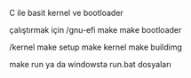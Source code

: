 C ile basit kernel ve bootloader

çalıştırmak için 
/gnu-efi 
make
make bootloader

/kernel
make setup
make kernel
make buildimg

make run 
ya da windowsta run.bat dosyaları
